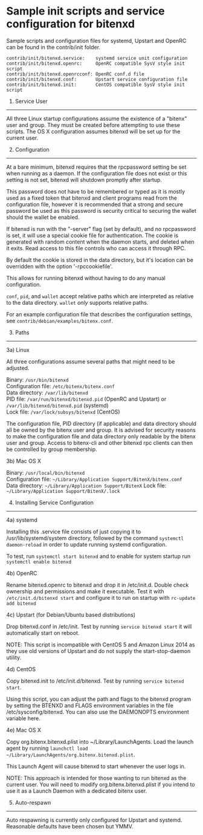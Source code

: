 Sample init scripts and service configuration for bitenxd
==========================================================

Sample scripts and configuration files for systemd, Upstart and OpenRC
can be found in the contrib/init folder.

    contrib/init/bitenxd.service:    systemd service unit configuration
    contrib/init/bitenxd.openrc:     OpenRC compatible SysV style init script
    contrib/init/bitenxd.openrcconf: OpenRC conf.d file
    contrib/init/bitenxd.conf:       Upstart service configuration file
    contrib/init/bitenxd.init:       CentOS compatible SysV style init script

1. Service User
---------------------------------

All three Linux startup configurations assume the existence of a "bitenx" user
and group.  They must be created before attempting to use these scripts.
The OS X configuration assumes bitenxd will be set up for the current user.

2. Configuration
---------------------------------

At a bare minimum, bitenxd requires that the rpcpassword setting be set
when running as a daemon.  If the configuration file does not exist or this
setting is not set, bitenxd will shutdown promptly after startup.

This password does not have to be remembered or typed as it is mostly used
as a fixed token that bitenxd and client programs read from the configuration
file, however it is recommended that a strong and secure password be used
as this password is security critical to securing the wallet should the
wallet be enabled.

If bitenxd is run with the "-server" flag (set by default), and no rpcpassword is set,
it will use a special cookie file for authentication. The cookie is generated with random
content when the daemon starts, and deleted when it exits. Read access to this file
controls who can access it through RPC.

By default the cookie is stored in the data directory, but it's location can be overridden
with the option '-rpccookiefile'.

This allows for running bitenxd without having to do any manual configuration.

`conf`, `pid`, and `wallet` accept relative paths which are interpreted as
relative to the data directory. `wallet` *only* supports relative paths.

For an example configuration file that describes the configuration settings,
see `contrib/debian/examples/bitenx.conf`.

3. Paths
---------------------------------

3a) Linux

All three configurations assume several paths that might need to be adjusted.

Binary:              `/usr/bin/bitenxd`  
Configuration file:  `/etc/bitenx/bitenx.conf`  
Data directory:      `/var/lib/bitenxd`  
PID file:            `/var/run/bitenxd/bitenxd.pid` (OpenRC and Upstart) or `/var/lib/bitenxd/bitenxd.pid` (systemd)  
Lock file:           `/var/lock/subsys/bitenxd` (CentOS)  

The configuration file, PID directory (if applicable) and data directory
should all be owned by the bitenx user and group.  It is advised for security
reasons to make the configuration file and data directory only readable by the
bitenx user and group.  Access to bitenx-cli and other bitenxd rpc clients
can then be controlled by group membership.

3b) Mac OS X

Binary:              `/usr/local/bin/bitenxd`  
Configuration file:  `~/Library/Application Support/BitenX/bitenx.conf`  
Data directory:      `~/Library/Application Support/BitenX`
Lock file:           `~/Library/Application Support/BitenX/.lock`

4. Installing Service Configuration
-----------------------------------

4a) systemd

Installing this .service file consists of just copying it to
/usr/lib/systemd/system directory, followed by the command
`systemctl daemon-reload` in order to update running systemd configuration.

To test, run `systemctl start bitenxd` and to enable for system startup run
`systemctl enable bitenxd`

4b) OpenRC

Rename bitenxd.openrc to bitenxd and drop it in /etc/init.d.  Double
check ownership and permissions and make it executable.  Test it with
`/etc/init.d/bitenxd start` and configure it to run on startup with
`rc-update add bitenxd`

4c) Upstart (for Debian/Ubuntu based distributions)

Drop bitenxd.conf in /etc/init.  Test by running `service bitenxd start`
it will automatically start on reboot.

NOTE: This script is incompatible with CentOS 5 and Amazon Linux 2014 as they
use old versions of Upstart and do not supply the start-stop-daemon utility.

4d) CentOS

Copy bitenxd.init to /etc/init.d/bitenxd. Test by running `service bitenxd start`.

Using this script, you can adjust the path and flags to the bitenxd program by
setting the BTENXD and FLAGS environment variables in the file
/etc/sysconfig/bitenxd. You can also use the DAEMONOPTS environment variable here.

4e) Mac OS X

Copy org.bitenx.bitenxd.plist into ~/Library/LaunchAgents. Load the launch agent by
running `launchctl load ~/Library/LaunchAgents/org.bitenx.bitenxd.plist`.

This Launch Agent will cause bitenxd to start whenever the user logs in.

NOTE: This approach is intended for those wanting to run bitenxd as the current user.
You will need to modify org.bitenx.bitenxd.plist if you intend to use it as a
Launch Daemon with a dedicated bitenx user.

5. Auto-respawn
-----------------------------------

Auto respawning is currently only configured for Upstart and systemd.
Reasonable defaults have been chosen but YMMV.

